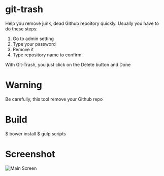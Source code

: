 git-trash
=========

Help you remove junk, dead Github repoitory quickly. Usually you have to
do these steps:

1. Go to admin setting
2. Type your password
3. Remove it
4. Type repository name to confirm.

With Git-Trash, you just click on the Delete button and Done

# Warning

Be carefully, this tool remove your Github repo

# Build

$ bower install
$ gulp scripts

# Screenshot

![Main Screen](https://raw.githubusercontent.com/kureikain/git-trash/master/shots/main.png "Git Trash")
